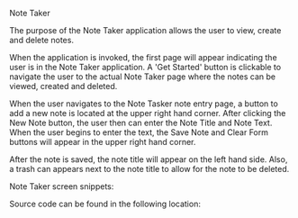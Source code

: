 Note Taker

The purpose of the Note Taker application allows the user to view, create and delete notes.  

When the application is invoked, the first page will appear indicating the user is in the Note Taker application.  A 'Get Started' button is clickable to navigate the user to the actual Note Taker page where the notes can be viewed, created and deleted. 

When the user navigates to the Note Tasker note entry page, a button to add a new note is located at the upper right hand corner.  After clicking the New Note button, the user then can enter the Note Title and Note Text.  When the user begins to enter the text, the 
Save Note and Clear Form buttons will appear in the upper right hand corner.

After the note is saved, the note title will appear on the left hand side.  Also, a trash can appears next to the note title to allow for the note to be deleted.

Note Taker screen snippets:


Source code can be found in the following location:
